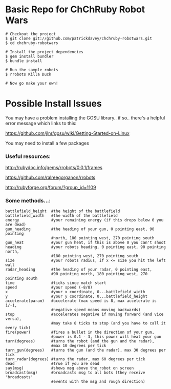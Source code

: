 Basic Repo for ChChRuby Robot Wars
==================================

    # Checkout the project
    $ git clone git://github.com/patrickdavey/chchruby-robotwars.git
    $ cd chchruby-robotwars

    # Install the project dependencies
    $ gem install bundler
    $ bundle install

    # Run the sample robots
    $ rrobots Killa Duck

    # Now go make your own!

Possible Install Issues
=======================

You may have a problem installing the GOSU library.. if so.. there's a helpful
error message which links to this:

https://github.com/jlnr/gosu/wiki/Getting-Started-on-Linux

You may need to install a few packages

### Useful resources: ###

http://rubydoc.info/gems/rrobots/0.0.1/frames

https://github.com/ralreegorganon/rrobots

http://rubyforge.org/forum/?group_id=1109

### Some methods...: ###
    battlefield_height  #the height of the battlefield
    battlefield_width   #the width of the battlefield
    energy              #your remaining energy (if this drops below 0 you are dead)
    gun_heading         #the heading of your gun, 0 pointing east, 90 pointing
                        #north, 180 pointing west, 270 pointing south
    gun_heat            #your gun heat, if this is above 0 you can't shoot
    heading             #your robots heading, 0 pointing east, 90 pointing north,
                        #180 pointing west, 270 pointing south
    size                #your robots radius, if x <= size you hit the left wall
    radar_heading       #the heading of your radar, 0 pointing east,
                        #90 pointing north, 180 pointing west, 270 pointing south
    time                #ticks since match start
    speed               #your speed (-8/8)
    x                   #your x coordinate, 0...battlefield_width
    y                   #your y coordinate, 0...battlefield_height
    accelerate(param)   #accelerate (max speed is 8, max accelerate is 1/-1,
                        #negative speed means moving backwards)
    stop                #accelerates negative if moving forward (and vice versa),
                        #may take 8 ticks to stop (and you have to call it every tick)
    fire(power)         #fires a bullet in the direction of your gun,
                        #power is 0.1 - 3, this power will heat your gun
    turn(degrees)       #turns the robot (and the gun and the radar),
                        #max 10 degrees per tick
    turn_gun(degrees)   #turns the gun (and the radar), max 30 degrees per tick
    turn_radar(degrees) #turns the radar, max 60 degrees per tick
    dead                #true if you are dead
    say(msg)            #shows msg above the robot on screen
    broadcast(msg)      #broadcasts msg to all bots (they receive 'broadcasts'
                        #events with the msg and rough direction)
